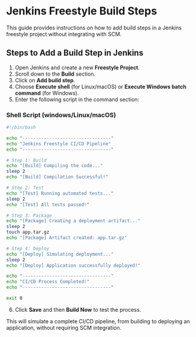 # Jenkins Freestyle Build Steps

This guide provides instructions on how to add build steps in a Jenkins freestyle project without integrating with SCM.

## Steps to Add a Build Step in Jenkins

1. Open Jenkins and create a new **Freestyle Project**.
2. Scroll down to the **Build** section.
3. Click on **Add build step**.
4. Choose **Execute shell** (for Linux/macOS) or **Execute Windows batch command** (for Windows).
5. Enter the following script in the command section:

### Shell Script (windows/Linux/macOS)
```sh
#!/bin/bash

echo "---------------------------------"
echo "Jenkins Freestyle CI/CD Pipeline"
echo "---------------------------------"

# Step 1: Build
echo "[Build] Compiling the code..."
sleep 2
echo "[Build] Compilation Successful!"

# Step 2: Test
echo "[Test] Running automated tests..."
sleep 2
echo "[Test] All tests passed!"

# Step 3: Package
echo "[Package] Creating a deployment artifact..."
sleep 2
touch app.tar.gz
echo "[Package] Artifact created: app.tar.gz"

# Step 4: Deploy
echo "[Deploy] Simulating deployment..."
sleep 2
echo "[Deploy] Application successfully deployed!"

echo "---------------------------------"
echo "CI/CD Process Completed!"
echo "---------------------------------"

exit 0
```


6. Click **Save** and then **Build Now** to test the process.

This will simulate a complete CI/CD pipeline, from building to deploying an application, without requiring SCM integration.


